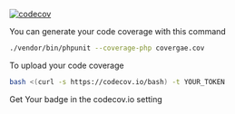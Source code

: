 [![codecov](https://codecov.io/gh/freekup/PHP-Codecov-Sample/branch/master/graph/badge.svg?token=ln9TinTd59)](https://codecov.io/gh/freekup/PHP-Codecov-Sample)

You can generate your code coverage with this command
```bash
./vendor/bin/phpunit --coverage-php covergae.cov
```

To upload your code coverage
```bash
bash <(curl -s https://codecov.io/bash) -t YOUR_TOKEN
```

Get Your badge in the codecov.io setting